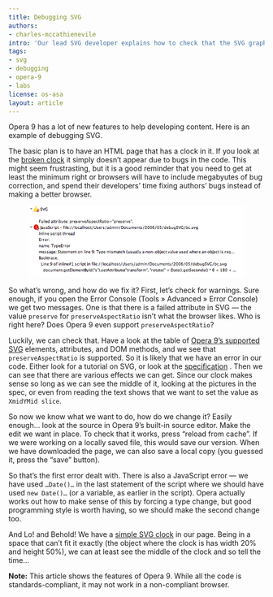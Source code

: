 ```yaml
---
title: Debugging SVG
authors:
- charles-mccathienevile
intro: 'Our lead SVG developer explains how to check that the SVG graphics you create really is compatible and working as intended.'
tags:
- svg
- debugging
- opera-9
- labs
license: os-asa
layout: article
---
```


Opera 9 has a lot of new features to help developing content. Here is an example of debugging SVG.

The basic plan is to have an HTML page that has a clock in it. If you look at the [broken clock][1] it simply doesn’t appear due to bugs in the code. This might seem frustrasting, but it is a good reminder that you need to get at least the minimum right or browsers will have to include megabyutes of bug correction, and spend their developers’ time fixing authors’ bugs instead of making a better browser.

[1]: /articles/debugging-svg/svg-clock-broken.svg

<figure>
	<img src="/articles/debugging-svg/error-console.gif" alt="The error console; it’s the idea that counts">
</figure>

So what’s wrong, and how do we fix it? First, let’s check for warnings. Sure enough, if you open the Error Console (Tools » Advanced » Error Console) we get two messages. One is that there is a failed attribute in SVG — the value `preserve` for `preserveAspectRatio` isn’t what the browser likes. Who is right here? Does Opera 9 even support `preserveAspectRatio`?

Luckily, we can check that. Have a look at the table of [Opera 9’s supported SVG][3] elements, attributes, and DOM methods, and we see that `preserveAspectRatio` is supported. So it is likely that we have an error in our code. Either look for a tutorial on SVG, or look at the [specification][4] . Then we can see that there are various effects we can get. Since our clock makes sense so long as we can see the middle of it, looking at the pictures in the spec, or even from reading the text shows that we want to set the value as `XmidYMid slice`.

[3]: http://www.opera.com/docs/specs/opera9/svg/
[4]: http://www.w3.org/TR/SVG/coords.html#PreserveAspectRatioAttribute

So now we know what we want to do, how do we change it? Easily enough... look at the source in Opera 9’s built-in source editor. Make the edit we want in place. To check that it works, press “reload from cache”. If we were working on a locally saved file, this would save our version. When we have downloaded the page, we can also save a local copy (you guessed it, press the “save” button).

So that’s the first error dealt with. There is also a JavaScript error — we have used `…Date()…` in the last statement of the script where we should have used `new Date()…` (or a variable, as earlier in the script). Opera actually works out how to make sense of this by forcing a type change, but good programming style is worth having, so we should make the second change too.

<figure>
	<object type="image/svg+xml" data="/articles/debugging-svg/svg-clock.svg"></object>
</figure>

And Lo! and Behold! We have a [simple SVG clock][5] in our page. Being in a space that can’t fit it exactly (the object where the clock is has width 20% and height 50%), we can at least see the middle of the clock and so tell the time…

[5]: /articles/debugging-svg/svg-clock.svg

**Note:** This article shows the features of Opera 9. While all the code is standards-compliant, it may not work in a non-compliant browser.
